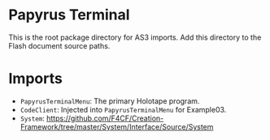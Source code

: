 # Papyrus Terminal
This is the root package directory for AS3 imports. Add this directory to the Flash document source paths.

# Imports
- `PapyrusTerminalMenu`: The primary Holotape program.
- `CodeClient`: Injected into `PapyrusTerminalMenu` for Example03.
- `System`: https://github.com/F4CF/Creation-Framework/tree/master/System/Interface/Source/System
